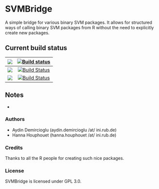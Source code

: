 

# SVMBridge

A simple bridge for various binary SVM packages. It allows for structured
ways of calling binary SVM packages from R without the need to 
explicitly create new packages.


## Current build status

| ![](http://s3.amazonaws.com/entp-tender-production/assets/31027eff5fb7f725081560b12ebc82dd21b9146e/appveyor-kb-logo.png)  |    [![Build status](https://ci.appveyor.com/api/projects/status/5hli9i0h4aaxxvlh?svg=true)](https://ci.appveyor.com/project/aydindemircioglu/svmbridge) |
|:---:|:---:|
|![](https://docs.travis-ci.com/images/ui/footer-logo.svg)  |  [![Build Status](https://travis-ci.org/aydindemircioglu/SVMBridge.svg?branch=master)](https://travis-ci.org/aydindemircioglu/SVMBridge)|
|![](https://media.readthedocs.org/images/logo.png) | [![Build Status](https://readthedocs.org/projects/svmbridge/badge/?version=latest)](http://svmbridge.readthedocs.org/) |


## Notes

-


### Authors

- Aydin Demircioglu (aydin.demircioglu /at/ ini.rub.de)
- Hanna Houphouet (hanna.houphouet /at/ ini.rub.de)


### Credits

Thanks to all the R people for creating such nice packages.



### License

SVMBridge is licensed under GPL 3.0.
